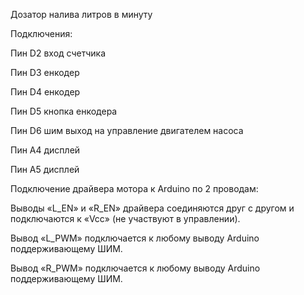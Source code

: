 Дозатор налива литров в минуту

Подключения:

Пин D2 вход счетчика

Пин D3 енкодер

Пин D4 енкодер

Пин D5 кнопка енкодера

Пин D6 шим выход на управление двигателем насоса

Пин A4 дисплей

Пин A5 дисплей

Подключение драйвера мотора к Arduino по 2 проводам:

Выводы «L_EN» и «R_EN» драйвера соединяются друг с другом и подключаются к «Vcc» (не участвуют в управлении).

Вывод «L_PWM» подключается к любому выводу Arduino поддерживающему ШИМ.

Вывод «R_PWM» подключается к любому выводу Arduino поддерживающему ШИМ.
